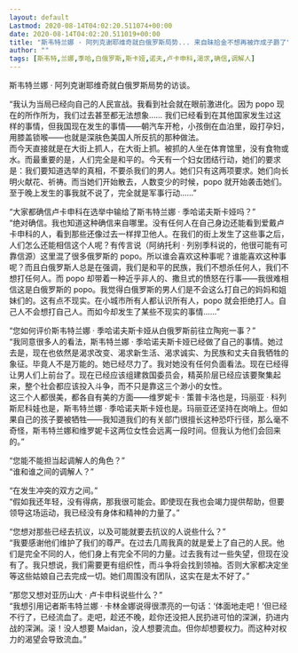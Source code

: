 ```yaml
---
layout: default
Lastmod: 2020-08-14T04:02:20.511074+00:00
date: 2020-08-14T04:02:20.511019+00:00
title: "斯韦特兰娜 · 阿列克谢耶维奇就白俄罗斯局势... 来自昧拾金不想再被炸成子爵了"
author: ""
tags: [斯韦特,兰娜,季哈,白俄罗斯,斯卡娅,诺夫,卢卡申科,渴求,确信,调解人]
---
```


斯韦特兰娜 · 阿列克谢耶维奇就白俄罗斯局势的访谈。

“我认为当局已经向自己的人民宣战。我看到社会就在眼前激进化。因为 popo 现在的所作所为，我们过去甚至都无法想象…… 我们已经看到在其他国家发生过这样的事情，但我国现在发生的事情——朝汽车开枪，小孩倒在血泊里，殴打孕妇，用膝盖锁喉——也就是深肤色美国人所反抗的那种做法。  
而今天直接就是在大街上抓人，在大街上抓。被抓的人坐在体育馆里，没有食物或水。而最重要的是，人们完全是和平的。今天有一个妇女团结行动，她们的要求是：我们要知道选举的真相，不要杀我们的男人。她们只有这两项要求。她们向长明火献花、祈祷。而当她们开始散去，人数变少的时候，popo 就开始袭击她们。至于晚上发生的事我就不说了，完全就是军事行动……”

“大家都确信卢卡申科在选举中输给了斯韦特兰娜 · 季哈诺夫斯卡娅吗？”  
“绝对确信。我也知道这种确信来自哪里。没有任何人在自己身边还能看到爱戴卢卡申科的人，看到那些还像过去一样捍卫他人。在我们的街上发生了这些事之后，人们怎么还能相信这个人呢？有传言说（阿纳托利 · 列别季科说的，他很可能有可靠信源）这里混了很多俄罗斯的 popo。所以谁会喜欢这种事呢？谁能喜欢这种事呢？而且白俄罗斯人总是在强调，我们是和平的民族，我们不想杀任何人，我们不想打任何人。而 popo 却带着一种近乎非人的、撒旦式的愤怒在行事——我很难相信这是白俄罗斯的 popo。我觉得白俄罗斯的男人们是不会这么打自己的妈妈和姐妹们的。这有点不现实。在小城市所有人都认识所有人，popo 就会拒绝打人。自己人不会想打自己人。而如今却发生了某些不现实的事情……”

“您如何评价斯韦特兰娜 · 季哈诺夫斯卡娅从白俄罗斯前往立陶宛一事？”  
“我同意很多人的看法，斯韦特兰娜 · 季哈诺夫斯卡娅已经做了自己的事情。她过去是，现在也依然是渴求改变、渴求新生活、渴求诚实、为民族和丈夫自我牺牲的象征。毕竟人不是万能的。她已经尽力了。我对她没有任何负面看法。现在已经得让男人们上前台了。现在已经应该组建救国委员会，精英阶层已经应该要聚集起来，整个社会都应该投入斗争，而不只是靠这三个渺小的女性。  
这三个人都很美，都各自有美的方面——维罗妮卡 · 策普卡洛也是，玛丽亚 · 科列斯尼科娃也是，斯韦特兰娜 · 季哈诺夫斯卡娅也是。玛丽亚还坚持在岗哨上。但如果自己的孩子要被牺牲——我知道我们的有关部门很擅长这种恐吓行径，那么毫不奇怪，斯韦特兰娜和维罗妮卡这两位女性会远离一段时间。但我认为他们会回来的。”

“您能不能担当起调解人的角色？”  
“谁和谁之间的调解人？”

“在发生冲突的双方之间。”  
“假如我还年轻，没有得病，那我很可能会。即使现在我也会竭力提供帮助，但要领导这场运动，我已经没有身体和精神的力量了。”

“您想对那些已经去抗议，以及可能就要去抗议的人说些什么？”  
“我要感谢他们维护了我们的尊严。在过去几周我真的就是爱上了自己的人民。他们是完全不同的人，他们身上有完全不同的力量。过去我有过一些失望，但现在没有了。我只想说，我们需要更有组织性，而斗争将会找到领袖。否则大家都决定坐等这些姑娘自己去完成一切。她们周围没有团队，这实在是太不好了。”

“那您又想对亚历山大 · 卢卡申科说些什么？”  
“我想引用记者斯韦特兰娜 · 卡林金娜说得很漂亮的一句话：‘体面地走吧！’但已经不行了，已经流血了。走吧，趁还不晚，趁你还没把人民扔进可怕的深渊，扔进内战的深渊。滚！没人想要 Maidan，没人想要流血。但你却想要权力。而这种对权力的渴望会导致流血。”


